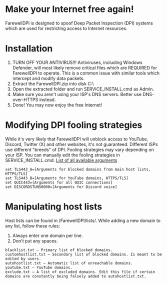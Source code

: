 # Make your Internet free again!
FarewellDPI is designed to spoof Deep Packet Inspection (DPI) systems which are used for restricting access to Internet resources.

# Installation
1) TURN OFF YOUR ANTIVIRUS!!! Antiviruses, including Windows Defender, will most likely remove critical files which are REQUIRED for FarewellDPI to operate. This is a common issue with similar tools which intercept and modify data packets.
2) Extract the FarewellDPI.zip into disk C:\
3) Open the extracted folder and run SERVICE_INSTALL.cmd as Admin.
4) Make sure you aren't using your ISP's DNS servers. Better use DNS-over-HTTPS instead.
5) Done! You may now enjoy the free Internet!

# Modifying DPI fooling strategies
While it's very likely that FarewellDPI will unblock access to YouTube, Discord, Twitter (X) and other websites, it's not guaranteed.
Different ISPs use different "breeds" of DPI. Fooling strategies may vary depending on your ISP.
You can manually edit the fooling strategies in SERVICE_INSTALL.cmd.
[List of all available arguments](https://github.com/bol-van/zapret/blob/master/docs/readme.en.md#nfqws)

```
set TLS443_A=[Arguments for blocked domains from main host lists, HTTPS/TLS]
set TLS443_B=[Arguments for YouTube domains, HTTPS/TLS]
set QUIC443=[Arguments for all QUIC connections]
set DISCORDSTUN50000=[Arguments for Discord voice]
```

# Manipulating host lists
Host lists can be found in /FarewellDPI/lists/. While adding a new domain to any list, follow these rules:
1) Always enter one domain per line.
2) Don't put any spaces.

```
blacklist.txt — Primary list of blocked domains.
customhostlist.txt — Secondary list of blocked domains. Is meant to be edited by users.
autohostlist.txt — Automatic list of unreachable domains.
youtube.txt — YouTube domains.
exclude.txt — A list of excluded domains. Edit this file if certain domains are constantly being falsely added to autohostlist.txt.
```
